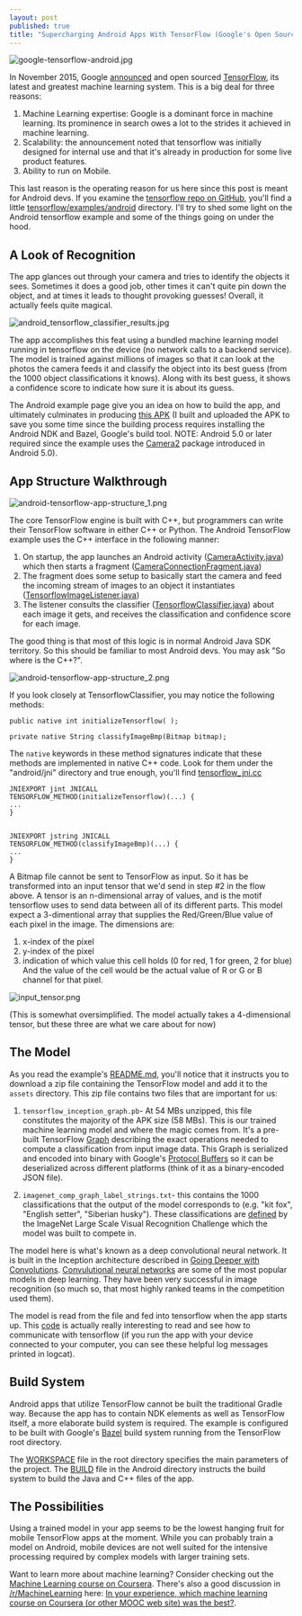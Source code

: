 ```yaml
---
layout: post
published: true
title: "Supercharging Android Apps With TensorFlow (Google's Open Source Machine Learning Library)"
---
```










![google-tensorflow-android.jpg]({{site.baseurl}}/images/google-tensorflow-android.jpg)



In November 2015, Google [announced](https://googleblog.blogspot.com/2015/11/tensorflow-smarter-machine-learning-for.html) and open sourced [TensorFlow](https://www.tensorflow.org/), its latest and greatest machine learning system. This is a big deal for three reasons:

1. Machine Learning expertise: Google is a dominant force in machine learning. Its prominence in search owes a lot to the strides it achieved in machine learning. 
2. Scalability: the announcement noted that tensorflow was initially designed for internal use and that it's already in production for some live product features.
3. Ability to run on Mobile.

This last reason is the operating reason for us here since this post is meant for Android devs. If you examine the [tensorflow repo on GitHub](https://github.com/tensorflow/tensorflow), you'll find a little  [tensorflow/examples/android](https://github.com/tensorflow/tensorflow/tree/master/tensorflow/examples/android) directory. I'll try to shed some light on the Android tensorflow example and some of the things going on under the hood.

<!--more-->

## A Look of Recognition
The app glances out through your camera and tries to identify the objects it sees. Sometimes it does a good job, other times it can't quite pin down the object, and at times it leads to thought provoking guesses! Overall, it actually feels quite magical.

![android_tensorflow_classifier_results.jpg]({{site.baseurl}}/images/android_tensorflow_classifier_results.jpg)


The app accomplishes this feat using a bundled machine learning model running in tensorflow on the device (no network calls to a backend service). The model is trained against millions of images so that it can look at the photos the camera feeds it and classify the object into its best guess (from the 1000 object classifications it knows). Along with its best guess, it shows a confidence score to indicate how sure it is about its guess.

The Android example page give you an idea on how to build the app, and ultimately culminates in producing [this APK](https://s3.amazonaws.com/jalammar.github.io/tensorflow_demo.apk) (I built and uploaded the APK to save you some time since the building process requires installing the Android NDK and Bazel, Google's build tool. NOTE: Android 5.0 or later required since the example uses the [Camera2](android.hardware.camera2) package introduced in Android 5.0).

## App Structure Walkthrough

![android-tensorflow-app-structure_1.png]({{site.baseurl}}/images/android-tensorflow-app-structure_1.png)


The core TensorFlow engine is built with C++, but programmers can write their TensorFlow software in either C++ or Python. The Android TensorFlow example uses the C++ interface in the following manner:

1. On startup, the app launches an Android activity ([CameraActivity.java](https://github.com/tensorflow/tensorflow/blob/master/tensorflow/examples/android/src/org/tensorflow/demo/CameraActivity.java)) which then starts a fragment ([CameraConnectionFragment.java](https://github.com/tensorflow/tensorflow/blob/master/tensorflow/examples/android/src/org/tensorflow/demo/CameraConnectionFragment.java))
2. The fragment does some setup to basically start the camera and feed the incoming stream of images to an object it instantiates ([TensorflowImageListener.java](https://github.com/tensorflow/tensorflow/blob/master/tensorflow/examples/android/src/org/tensorflow/demo/TensorflowImageListener.java))
3. The listener consults the classifier ([TensorflowClassifier.java](https://github.com/tensorflow/tensorflow/blob/master/tensorflow/examples/android/src/org/tensorflow/demo/TensorflowClassifier.java)) about each image it gets, and receives the classification and confidence score for each image.


The good thing is that most of this logic is in normal Android Java SDK territory. So this should be familiar to most Android devs. You may ask "So where is the C++?".


![android-tensorflow-app-structure_2.png]({{site.baseurl}}/images/android-tensorflow-app-structure_2.png)



If you look closely at TensorflowClassifier, you may notice the following methods:

	public native int initializeTensorflow( );

	private native String classifyImageBmp(Bitmap bitmap);

The `native` keywords in these method signatures indicate that these methods are implemented in native C++ code. Look for them under the "android/jni" directory and true enough, you'll find [tensorflow_jni.cc](https://github.com/tensorflow/tensorflow/blob/master/tensorflow/examples/android/jni/tensorflow_jni.cc)

	JNIEXPORT jint JNICALL
	TENSORFLOW_METHOD(initializeTensorflow)(...) {
    ...
    }
    
    
	JNIEXPORT jstring JNICALL
	TENSORFLOW_METHOD(classifyImageBmp)(...) {
    ...
    }

A Bitmap file cannot be sent to TensorFlow as input. So it has be transformed into an input tensor that we'd send in step #2 in the flow above. A tensor is an n-dimensional array of values, and is the motif tensorflow uses to send data between all of its different parts. This model expect a 3-dimentional array that supplies the Red/Green/Blue value of each pixel in the image. The dimensions are:

1. x-index of the pixel
2. y-index of the pixel
3. indication of which value this cell holds (0 for red, 1 for green, 2 for blue)
And the value of the cell would be the actual value of R or G or B channel for that pixel.

![input_tensor.png]({{site.baseurl}}/images/input_tensor.png)

(This is somewhat oversimplified. The model actually takes a 4-dimensional tensor, but these three are what we care about for now)


## The Model
As you read the example's [README.md](https://github.com/tensorflow/tensorflow/tree/master/tensorflow/examples/android), you'll notice that it instructs you to download a zip file containing the TensorFlow model and add it to the `assets` directory. This zip file contains two files that are important for us:

1. `tensorflow_inception_graph.pb`- At 54 MBs unzipped, this file constitutes the majority of the APK size (58 MBs). This is our trained machine learning model and where the magic comes from. It's a pre-built TensorFlow [Graph](https://www.tensorflow.org/versions/master/api_docs/python/framework.html#Graph) describing the exact operations needed to compute a classification from input image data. This Graph is serialized and encoded into binary with Google's [Protocol Buffers](https://developers.google.com/protocol-buffers/?hl=en) so it can be deserialized across different platforms (think of it as a binary-encoded JSON file). 

2. `imagenet_comp_graph_label_strings.txt`- this contains the 1000 classifications that the output of the model corresponds to (e.g. "kit fox", "English setter", "Siberian husky"). These classifications are [defined](http://image-net.org/challenges/LSVRC/2014/browse-synsets) by the ImageNet Large Scale Visual Recognition Challenge which the model was built to compete in.

The model here is what's known as a deep convolutional neural network. It is built in the Inception architecture described in [Going Deeper with Convolutions](http://www.cv-foundation.org/openaccess/content_cvpr_2015/papers/Szegedy_Going_Deeper_With_2015_CVPR_paper.pdf). [Convulutional neural networks](https://youtu.be/bEUX_56Lojc?t=2m53s) are some of the most popular models in deep learning. They have been very successful in image recognition (so much so, that most highly ranked teams in the competition used them).

The model is read from the file and fed into tensorflow when the app starts up. This [code](https://github.com/tensorflow/tensorflow/blob/master/tensorflow/examples/android/jni/tensorflow_jni.cc#L50)  is actually really interesting to read and see how to communicate with tensorflow (if you run the app with your device connected to your computer, you can see these helpful log messages printed in logcat).

## Build System
Android apps that utilize TensorFlow cannot be built the traditional Gradle way. Because the app has to contain NDK elements as well as TensorFlow itself, a more elaborate build system is required. The example is configured to be built with Google's [Bazel](http://bazel.io/) build system running from the TensorFlow root directory.

The [WORKSPACE](https://github.com/tensorflow/tensorflow/blob/master/WORKSPACE) file in the root directory specifies the main parameters of the project. The [BUILD](https://github.com/tensorflow/tensorflow/blob/master/tensorflow/examples/android/BUILD) file in the Android directory instructs the build system to build the Java and C++ files of the app.

## The Possibilities
Using a trained model in your app seems to be the lowest hanging fruit for mobile TensorFlow apps at the moment. While you can probably train a model on Android, mobile devices are not well suited for the intensive processing required by complex models with larger training sets.

Want to learn more about machine learning? Consider checking out the [Machine Learning course on Coursera](https://www.coursera.org/learn/machine-learning/). There's also a good discussion in [/r/MachineLearning](https://www.reddit.com/r/MachineLearning/) here: [In your experience, which machine learning course on Coursera (or other MOOC web site) was the best?](https://www.reddit.com/r/MachineLearning/comments/3wno5e/in_your_experience_which_machine_learning_course/). 
